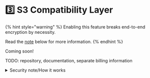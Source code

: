# 3️⃣ S3 Compatibility Layer

{% hint style="warning" %}
Enabling this feature breaks end-to-end encryption by necessity.

Read the [note](s3-compatibility-layer.md#security-note) below for more information.
{% endhint %}

Coming soon!

TODO: repository, documentation, separate billing information

<details>

<summary>Security note/How it works</summary>

S3 functionality breaks end-to-end encryption. This is because we can't send you your files over HTTP without decrypting them first.&#x20;

To enable S3 for a drive, you'll issue Banyan an encryption key for the drive that you want to serve over S3. We will custody that in an isolated area of our infrastructure. (TODO: add guide for how to do this in the frontend)

When you make a request using S3, it routes to a separate service that Banyan runs. That service will retrieve your drive, open using the key you issued us, and decrypt the file as we stream it to you.

</details>
